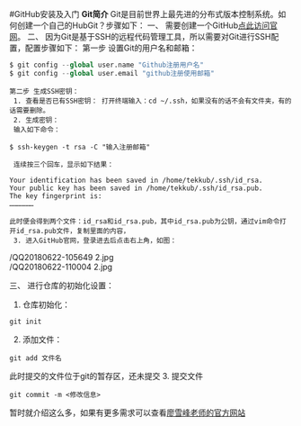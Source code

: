 #GitHub安装及入门
**Git简介**
Git是目前世界上最先进的分布式版本控制系统。如何创建一个自己的HubGit？步骤如下：
一、 需要创建一个GitHub[点此访问官网](https://github.com/)。
二、 因为Git是基于SSH的远程代码管理工具，所以需要对Git进行SSH配置，配置步骤如下：
    第一步 设置Git的用户名和邮箱：
```python
$ git config --global user.name "Github注册用户名"
$ git config --global user.email "github注册使用邮箱"
```
    第二步 生成SSH密钥：
     1. 查看是否已有SSH密钥： 打开终端输入：cd ~/.ssh，如果没有的话不会有文件夹，有的话需要删除。
     2. 生成密钥：
     输入如下命令：
```
$ ssh-keygen -t rsa -C "输入注册邮箱"
```
     连续按三个回车，显示如下结果：
```
Your identification has been saved in /home/tekkub/.ssh/id_rsa.
Your public key has been saved in /home/tekkub/.ssh/id_rsa.pub.
The key fingerprint is:
………………
```
    此时便会得到两个文件：id_rsa和id_rsa.pub，其中id_rsa.pub为公钥，通过vim命令打开id_rsa.pub文件，复制里面的内容，
     3. 进入GitHub官网，登录进去后点击右上角，如图：
/QQ20180622-105649 2.jpg  
/QQ20180622-110004 2.jpg
   
三、 进行仓库的初始化设置：
1. 仓库初始化：
```
git init
```
2. 添加文件：
```
git add 文件名
```
此时提交的文件位于git的暂存区，还未提交
3.  提交文件
```
git commit -m <修改信息>
```
暂时就介绍这么多，如果有更多需求可以查看[廖雪峰老师的官方网站](https://www.liaoxuefeng.com/wiki/0013739516305929606dd18361248578c67b8067c8c017b000/0013743256916071d599b3aed534aaab22a0db6c4e07fd0000)
